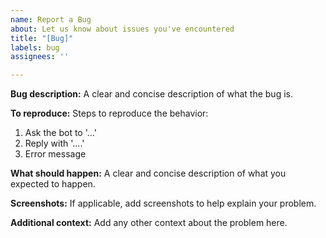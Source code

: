 ```yaml
---
name: Report a Bug
about: Let us know about issues you've encountered
title: "[Bug]"
labels: bug
assignees: ''

---
```


**Bug description:**
A clear and concise description of what the bug is.

**To reproduce:**
Steps to reproduce the behavior:
1. Ask the bot to '...'
2. Reply with '....'
3. Error message

**What should happen:**
A clear and concise description of what you expected to happen.

**Screenshots:**
If applicable, add screenshots to help explain your problem.

**Additional context:**
Add any other context about the problem here.
